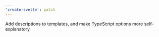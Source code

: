 ```yaml
---
'create-svelte': patch
---
```


Add descriptions to templates, and make TypeScript options more self-explanatory
